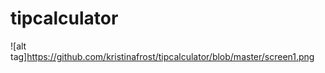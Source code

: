 tipcalculator
=============
![alt tag]https://github.com/kristinafrost/tipcalculator/blob/master/screen1.png
